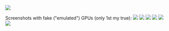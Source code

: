 ![](pictures/proc.png)

Screenshots with fake ("emulated") GPUs (only 1st my true):
![](pictures/gu0.png)
![](pictures/gu1.png)
![](pictures/gu2.png)
![](pictures/mu0.png)
![](pictures/mu1.png)
![](pictures/mu_algine.png)